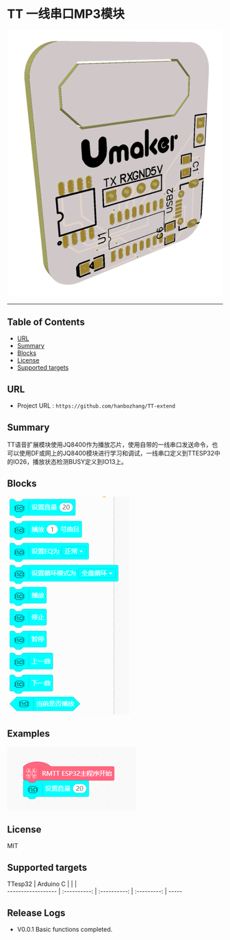 # TT 一线串口MP3模块


![](./arduinoC/_images/featured.png)

---------------------------------------------------------

## Table of Contents

* [URL](#url)
* [Summary](#summary)
* [Blocks](#blocks)
* [License](#license)
* [Supported targets](#Supportedtargets)

## URL
* Project URL : ```https://github.com/hanbozhang/TT-extend```


## Summary
TT语音扩展模块使用JQ8400作为播放芯片，使用自带的一线串口发送命令，也可以使用DF或网上的JQ8400模块进行学习和调试，一线串口定义到TTESP32中的IO26，播放状态检测BUSY定义到IO13上。

## Blocks

![](./arduinoC/_images/blocks.png)



## Examples

![](./arduinoC/_images/example.png)

## License

MIT

## Supported targets

 TTesp32 | Arduino C |      |      |      
------------------ | :----------: | :----------: | :---------: | -----


## Release Logs
* V0.0.1  Basic functions completed.